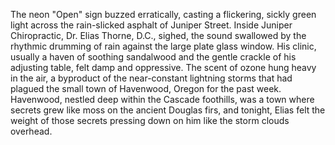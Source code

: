 The neon "Open" sign buzzed erratically, casting a flickering, sickly green light across the rain-slicked asphalt of Juniper Street.  Inside Juniper Chiropractic, Dr. Elias Thorne, D.C.,  sighed, the sound swallowed by the rhythmic drumming of rain against the large plate glass window.  His clinic, usually a haven of soothing sandalwood and the gentle crackle of his adjusting table, felt damp and oppressive. The scent of ozone hung heavy in the air, a byproduct of the near-constant lightning storms that had plagued the small town of Havenwood, Oregon for the past week.  Havenwood, nestled deep within the Cascade foothills, was a town where secrets grew like moss on the ancient Douglas firs, and tonight, Elias felt the weight of those secrets pressing down on him like the storm clouds overhead.

